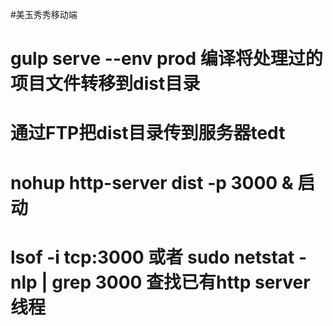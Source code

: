 #美玉秀秀移动端

# gulp serve --env prod 编译将处理过的项目文件转移到dist目录
# 通过FTP把dist目录传到服务器tedt
# nohup http-server dist -p 3000 & 启动
# lsof -i tcp:3000 或者 sudo netstat -nlp | grep 3000 查找已有http server 线程
